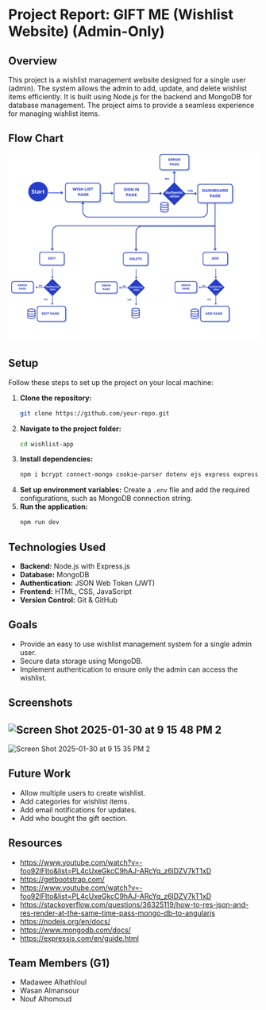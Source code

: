 # Project Report: GIFT ME (Wishlist Website) (Admin-Only)

## Overview
This project is a wishlist management website designed for a single user (admin). The system allows the admin to add, update, and delete wishlist items efficiently. It is built using Node.js for the backend and MongoDB for database management. The project aims to provide a seamless experience for managing wishlist items.

## Flow Chart
![Alt text](public/img/Flowchart_giftme.png)


## Setup
Follow these steps to set up the project on your local machine:

1. **Clone the repository:**
   ```bash
   git clone https://github.com/your-repo.git
   ```
2. **Navigate to the project folder:**
   ```bash
   cd wishlist-app
   ```
3. **Install dependencies:**
   ```bash
   npm i bcrypt connect-mongo cookie-parser dotenv ejs express express-ejs-layouts express-session jsonwebtoken method-override mongoose
   ```
4. **Set up environment variables:**
   Create a `.env` file and add the required configurations, such as MongoDB connection string.
5. **Run the application:**
   ```bash
   npm run dev
   ```

## Technologies Used
- **Backend:** Node.js with Express.js
- **Database:** MongoDB
- **Authentication:** JSON Web Token (JWT)
- **Frontend:** HTML, CSS, JavaScript 
- **Version Control:** Git & GitHub

## Goals
- Provide an easy to use wishlist management system for a single admin user.
- Secure data storage using MongoDB.
- Implement authentication to ensure only the admin can access the wishlist.

## Screenshots

![Screen Shot 2025-01-30 at 9 15 48 PM 2](https://github.com/user-attachments/assets/e4c0d2f5-6d0d-44bb-bdef-0919bc47d869)
-----------------------------------------------------------------------------------------------------------------------------
![Screen Shot 2025-01-30 at 9 15 35 PM 2](https://github.com/user-attachments/assets/94960b60-bc32-49e0-9bce-84d78dee2f61)

## Future Work
- Allow multiple users to create wishlist.
- Add categories for wishlist items.
- Add email notifications for updates.
- Add who bought the gift section.

## Resources
- https://www.youtube.com/watch?v=-foo92lFIto&list=PL4cUxeGkcC9hAJ-ARcYq_z6lDZV7kT1xD
- https://getbootstrap.com/
- https://www.youtube.com/watch?v=-foo92lFIto&list=PL4cUxeGkcC9hAJ-ARcYq_z6lDZV7kT1xD
- https://stackoverflow.com/questions/36325119/how-to-res-json-and-res-render-at-the-same-time-pass-mongo-db-to-angularjs
- https://nodejs.org/en/docs/
- https://www.mongodb.com/docs/
- https://expressjs.com/en/guide.html

## Team Members (G1)
- Madawee Alhathloul
- Wasan Almansour
- Nouf Alhomoud
